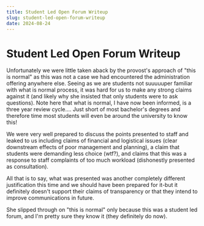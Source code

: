 ```yaml
---
title: Student Led Open Forum Writeup
slug: student-led-open-forum-writeup
date: 2024-08-24
---
```

# Student Led Open Forum Writeup

Unfortunately we were little taken aback by the provost's approach of "this is normal" as this was not a case we had encountered the administration offering anywhere else. Seeing as we are students not suuuuuper familiar with what is normal process, it was hard for us to make any strong claims against it (and likely why she insisted that only students were to ask questions). Note here that what is normal, I have now been informed, is a three year review cycle.... Just short of most bachelor's degrees and therefore time most students will even be around the university to know this!

We were very well prepared to discuss the points presented to staff and leaked to us including claims of financial and logistical issues (clear downstream effects of poor management and planning), a claim that students were demanding less choice (wtf?), and claims that this was a response to staff complaints of too much workload (dishonestly presented as consultation).

All that is to say, what was presented was another completely different justification this time and we should have been prepared for it-but it definitely doesn't support their claims of transparency or that they intend to improve communications in future.

She slipped through on "this is normal" only because this was a student led forum, and I'm pretty sure they know it (they definitely do now).